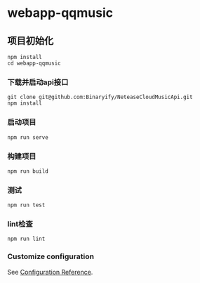 # webapp-qqmusic

## 项目初始化
```
npm install
cd webapp-qqmusic
```
### 下载并启动api接口
```
git clone git@github.com:Binaryify/NeteaseCloudMusicApi.git
npm install
```

### 启动项目
```
npm run serve
```

### 构建项目
```
npm run build
```

### 测试
```
npm run test
```

### lint检查
```
npm run lint
```

### Customize configuration
See [Configuration Reference](https://cli.vuejs.org/config/).
